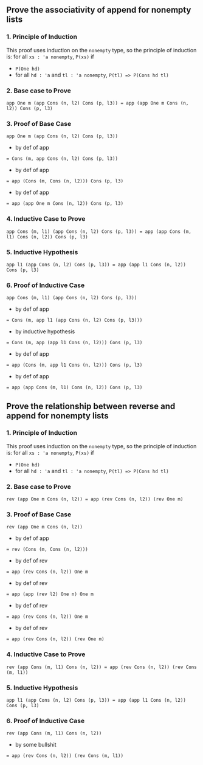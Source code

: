 ## Prove the associativity of append for nonempty lists

### 1. Principle of Induction

This proof uses induction on the `nonempty` type, so the principle of induction is:
for all `xs : 'a nonempty`, `P(xs)` if
- `P(One hd)`
- for all `hd : 'a` and `tl : 'a nonempty`, `P(tl) => P(Cons hd tl)`

### 2. Base case to Prove

`app One m (app Cons (n, l2) Cons (p, l3)) = app (app One m Cons (n, l2)) Cons (p, l3)`

### 3. Proof of Base Case 

`app One m (app Cons (n, l2) Cons (p, l3))`

- by def of app

`= Cons (m, app Cons (n, l2) Cons (p, l3))`

- by def of app

`= app (Cons (m, Cons (n, l2))) Cons (p, l3)`

- by def of app

`= app (app One m Cons (n, l2)) Cons (p, l3)`

### 4. Inductive Case to Prove

`app Cons (m, l1) (app Cons (n, l2) Cons (p, l3)) = app (app Cons (m, l1) Cons (n, l2)) Cons (p, l3)`

### 5. Inductive Hypothesis

`app l1 (app Cons (n, l2) Cons (p, l3)) = app (app l1 Cons (n, l2)) Cons (p, l3)`

### 6. Proof of Inductive Case

`app Cons (m, l1) (app Cons (n, l2) Cons (p, l3))`

- by def of app

`= Cons (m, app l1 (app Cons (n, l2) Cons (p, l3)))`

- by inductive hypothesis

`= Cons (m, app (app l1 Cons (n, l2))) Cons (p, l3)`

- by def of app

`= app (Cons (m, app l1 Cons (n, l2))) Cons (p, l3)`

- by def of app

`= app (app Cons (m, l1) Cons (n, l2)) Cons (p, l3)`

## Prove the relationship between reverse and append for nonempty lists

### 1. Principle of Induction

This proof uses induction on the `nonempty` type, so the principle of induction is:
for all `xs : 'a nonempty`, `P(xs)` if
- `P(One hd)`
- for all `hd : 'a` and `tl : 'a nonempty`, `P(tl) => P(Cons hd tl)`

### 2. Base case to Prove

`rev (app One m Cons (n, l2)) = app (rev Cons (n, l2)) (rev One m)`

### 3. Proof of Base Case 

`rev (app One m Cons (n, l2))`

- by def of app

`= rev (Cons (m, Cons (n, l2)))`

- by def of rev

`= app (rev Cons (n, l2)) One m`

- by def of rev

`= app (app (rev l2) One n) One m`

- by def of rev

`= app (rev Cons (n, l2)) One m`

- by def of rev

`= app (rev Cons (n, l2)) (rev One m)`

### 4. Inductive Case to Prove

`rev (app Cons (m, l1) Cons (n, l2)) = app (rev Cons (n, l2)) (rev Cons (m, l1))`

### 5. Inductive Hypothesis

`app l1 (app Cons (n, l2) Cons (p, l3)) = app (app l1 Cons (n, l2)) Cons (p, l3)`

### 6. Proof of Inductive Case

`rev (app Cons (m, l1) Cons (n, l2))`

- by some bullshit

`= app (rev Cons (n, l2)) (rev Cons (m, l1))`